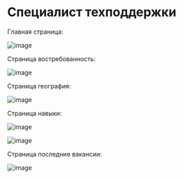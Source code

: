 # Специалист техподдержки
Главная страница:

![image](https://user-images.githubusercontent.com/107184646/211625872-8d07dcde-129f-4439-a3c5-bdb0db97c346.png)

Страница востребованность:

![image](https://user-images.githubusercontent.com/107184646/211625973-8d8d56f0-5f5f-420b-b11f-e026d41f5a08.png)

Страница география:

![image](https://user-images.githubusercontent.com/107184646/211626040-c175bc7c-e08b-4151-ab3f-d22361eac5d5.png)

Страница навыки:

![image](https://user-images.githubusercontent.com/107184646/212461193-9ae73ce6-98b9-49df-86d3-a7fa82261390.png)

![image](https://user-images.githubusercontent.com/107184646/212461229-a898943d-334d-4692-8a8c-8b8af6925ef7.png)

Страница последние вакансии:

![image](https://user-images.githubusercontent.com/107184646/212461412-365aabb6-5793-4c3e-ade9-8057c58706c2.png)
